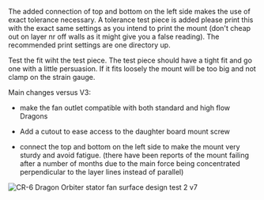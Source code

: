 The added connection of top and bottom on the left side makes the use of exact tolerance necessary. A tolerance test piece is added please print this with the exact same settings as you intend to print the mount (don't cheap out on layer nr off walls as it might give you a false reading). The recommended print settings are one directory up.

Test the fit wiht the test piece. The test piece should have a tight fit and go one with a little persuasion. If it fits loosely the mount will be too big and not clamp on the strain gauge.

Main changes versus V3:

- make the fan outlet compatible with both standard and high flow Dragons

- Add a cutout to ease access to the daughter board mount screw

- connect the top and bottom on the left side to make the mount very sturdy and avoid fatigue. (there have been reports of the mount failing after a number of months due to the main force being concentrated perpendicular to the layer lines instead of parallel)


![CR-6 Dragon   Orbiter stator fan surface design test 2 v7](https://user-images.githubusercontent.com/13643644/150874067-219aee1c-7b6c-4296-9980-0e7817fea590.png)
